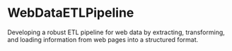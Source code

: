 # WebDataETLPipeline
Developing a robust ETL pipeline for web data by extracting, transforming, and loading information from web pages into a structured format.
